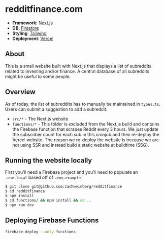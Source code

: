# redditfinance.com

- **Framework**: [Next.js](https://nextjs.org/)
- **DB**: [Firestore](https://firebase.google.com/docs/firestore)
- **Styling**: [Tailwind](https://tailwindcss.com/)
- **Deployment**: [Vercel](https://vercel.com)

## About

This is a small website built with Next.js that displays a list of subreddits related to investing and/or finance.
A central database of all subreddits might be useful to some people.

## Overview

As of today, the list of subreddits has to manually be maintained in `types.ts`. Users can submit a suggestion to add a subreddit.

- `src/*` - The Next.js website
- `functions/*` - This folder is excluded from the Next.js build and contains the Firebase function that scrapes Reddit every 3 hours.
  We just update the subscriber count for each sub in this cronjob and then re-deploy the Vercel website.
  The reason we re-deploy the website is because we are not using SSR and instead build a static website at buildtime (SSG).

## Running the website locally

First you'll need a Firebase project and you'll need to populate an `.env.local` based off of `.env.example`

```bash
$ git clone git@github.com:zachweinberg/redditfinance
$ cd redditfinance
$ npm install
$ cd functions/ && npm install && cd ..
$ npm run dev
```

## Deploying Firebase Functions

```bash
firebase deploy --only functions
```
